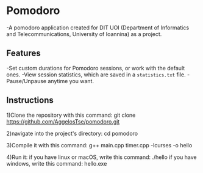 # Pomodoro

-A pomodoro application created for DIT UOI (Department of Informatics and Telecommunications, University of Ioannina) as a project.

## Features

-Set custom durations for Pomodoro sessions, or work with the default ones.
-View session statistics, which are saved in a `statistics.txt` file.
-Pause/Unpause anytime you want.

## Instructions

1)Clone the repository with this command:
  git clone https://github.com/AggelosTse/pomodoro.git
  
2)navigate into the project's directory:
  cd pomodoro
  
3)Compile it with this command:
  g++ main.cpp timer.cpp -lcurses -o hello
  
4)Run it:
  if you have linux or macOS, write this command: ./hello
  if you have windows, write this command: hello.exe
